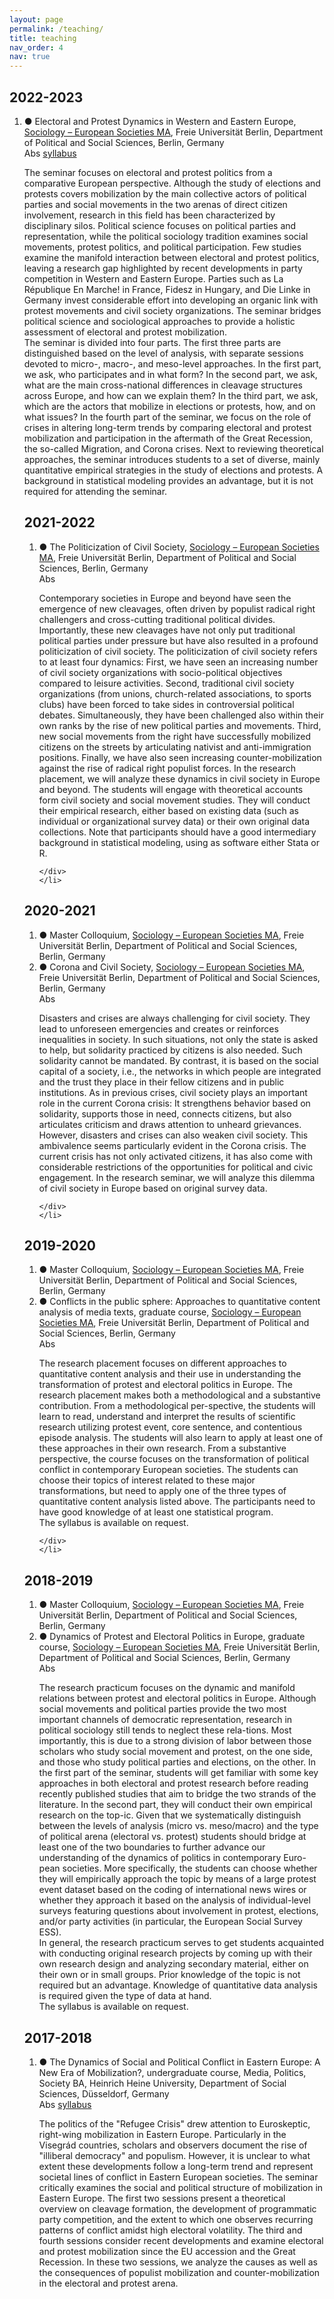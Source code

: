 ```yaml
---
layout: page
permalink: /teaching/
title: teaching
nav_order: 4
nav: true
---
```


<div class="publications">
  <h2 class="pbtypes">2022-2023</h2>
  <ol class="bibliography">
    <li> &#9679; Electoral and Protest Dynamics in Western and Eastern
Europe, <a href="https://www.polsoz.fu-berlin.de/en/soziologie/studium/master/index.html" target="_blank">Sociology – European Societies MA</a>, Freie Universität Berlin, Department of Political and Social Sciences, Berlin, Germany
    <div class="links">
      <a class="abstract btn btn-sm z-depth-0" role="button">Abs</a>
      <a href="{{ '/assets/pdf/Borbath_syllabus.pdf' | relative_url }}" class="btn btn-sm z-depth-0" role="button" target="_blank">syllabus</a>
    </div>
    <div class="abstract hidden">
      <p>The seminar focuses on electoral and protest politics from a comparative European perspective. Although the study of elections and protests covers mobilization by the main collective actors of political parties and social movements in the two arenas of direct citizen involvement, research in this field has been characterized by disciplinary silos. Political science focuses on political parties and representation, while the political sociology tradition examines social movements, protest politics, and political participation. Few studies examine the manifold interaction between electoral and protest politics, leaving a research gap highlighted by recent developments in party competition in Western and Eastern Europe. Parties such as La République En Marche! in France, Fidesz in Hungary, and Die Linke in Germany invest considerable effort into developing an organic link with protest movements and civil society organizations. The seminar bridges political science and sociological approaches to provide a holistic assessment of electoral and protest mobilization. <br>
      The seminar is divided into four parts. The first three parts are distinguished based on the level of analysis, with separate sessions devoted to micro-, macro-, and meso-level approaches. In the first part, we ask, who participates and in what form? In the second part, we ask, what are the main cross-national differences in cleavage structures across Europe, and how can we explain them? In the third part, we ask, which are the actors that mobilize in elections or protests, how, and on what issues? In the fourth part of the seminar, we focus on the role of crises in altering long-term trends by comparing electoral and protest mobilization and participation in the aftermath of the Great Recession, the so-called Migration, and Corona crises. Next to reviewing theoretical approaches, the seminar introduces students to a set of diverse, mainly quantitative empirical strategies in the study of elections and protests. A background in statistical modeling provides an advantage, but it is not required for attending the seminar.</p>
    </div>
    </li>
  <h2 class="pbtypes">2021-2022</h2>
  <ol class="bibliography">
    <li> &#9679; The Politicization of Civil Society, <a href="https://www.polsoz.fu-berlin.de/en/soziologie/studium/master/index.html" target="_blank">Sociology – European Societies MA</a>, Freie Universität Berlin, Department of Political and Social Sciences, Berlin, Germany
    <div class="links">
      <a class="abstract btn btn-sm z-depth-0" role="button">Abs</a>
     </div>
    <div class="abstract hidden">
      <p>Contemporary societies in Europe and beyond have seen the emergence of new cleavages, often driven by populist radical right challengers and cross-cutting traditional political divides. Importantly, these new cleavages have not only put traditional political parties under pressure but have also resulted in a profound politicization of civil society. The politicization of civil society refers to at least four dynamics: First, we have seen an increasing number of civil society organizations with socio-political objectives compared to leisure activities. Second, traditional civil society organizations (from unions, church-related associations, to sports clubs) have been forced to take sides in controversial political debates. Simultaneously, they have been challenged also within their own ranks by the rise of new political parties and movements. Third, new social movements from the right have successfully mobilized citizens on the streets by articulating nativist and anti-immigration positions. Finally, we have also seen increasing counter-mobilization against the rise of radical right populist forces. In the research placement, we will analyze these dynamics in civil society in Europe and beyond. The students will engage with theoretical accounts form civil society and social movement studies. They will conduct their empirical research, either based on existing data (such as individual or organizational survey data) or their own original data collections. Note that participants should have a good intermediary background in statistical modeling, using as software either Stata or R.</p>

    </div>
    </li>
  </ol>
  <h2 class="pbtypes">2020-2021</h2>
  <ol class="bibliography">
    <li> &#9679; Master Colloquium, <a href="https://www.polsoz.fu-berlin.de/en/soziologie/studium/master/index.html" target="_blank">Sociology – European Societies MA</a>, Freie Universität Berlin, Department of Political and Social Sciences, Berlin, Germany
    </li>
    <li> &#9679; Corona and Civil Society, <a href="https://www.polsoz.fu-berlin.de/en/soziologie/studium/master/index.html" target="_blank">Sociology – European Societies MA</a>, Freie Universität Berlin, Department of Political and Social Sciences, Berlin, Germany
    <div class="links">
      <a class="abstract btn btn-sm z-depth-0" role="button">Abs</a>
     </div>
    <div class="abstract hidden">
      <p>Disasters and crises are always challenging for civil society. They lead to unforeseen emergencies and creates or reinforces inequalities in society. In such situations, not only the state is asked to help, but solidarity practiced by citizens is also needed. Such solidarity cannot be mandated. By contrast, it is based on the social capital of a society, i.e., the networks in which people are integrated and the trust they place in their fellow citizens and in public institutions. As in previous crises, civil society plays an important role in the current Corona crisis: It strengthens behavior based on solidarity, supports those in need, connects citizens, but also articulates criticism and draws attention to unheard grievances. However, disasters and crises can also weaken civil society. This ambivalence seems particularly evident in the Corona crisis. The current crisis has not only activated citizens, it has also come with considerable restrictions of the opportunities for political and civic engagement. In the research seminar, we will analyze this dilemma of civil society in Europe based on original survey data.</p>

    </div>
    </li>
  </ol>
	<h2 class="pbtypes">2019-2020</h2>
  <ol class="bibliography">
  	<li> &#9679; Master Colloquium, <a href="https://www.polsoz.fu-berlin.de/en/soziologie/studium/master/index.html" target="_blank">Sociology – European Societies MA</a>, Freie Universität Berlin, Department of Political and Social Sciences, Berlin, Germany
  	</li>
  	<li> &#9679; Conflicts in the public sphere: Approaches to quantitative content analysis of media texts, graduate course, <a href="https://www.polsoz.fu-berlin.de/en/soziologie/studium/master/index.html" target="_blank">Sociology – European Societies MA</a>, Freie Universität Berlin, Department of Political and Social Sciences, Berlin, Germany
  	<div class="links">
      <a class="abstract btn btn-sm z-depth-0" role="button">Abs</a>
     </div>
    <div class="abstract hidden">
    	<p>The research placement focuses on different approaches to quantitative content analysis and their use in understanding the transformation of protest and electoral politics in Europe. The research placement makes both a methodological and a substantive contribution. From a methodological per-spective, the students will learn to read, understand and interpret the results of scientific research utilizing protest event, core sentence, and contentious episode analysis. The students will also learn to apply at least one of these approaches in their own research. From a substantive perspective, the course focuses on the transformation of political conflict in contemporary European societies. The students can choose their topics of interest related to these major transformations, but need to apply one of the three types of quantitative content analysis listed above. The participants need to have good knowledge of at least one statistical program. <br>
    	The syllabus is available on request.</p>

    </div>
    </li>
  </ol>
	<h2 class="pbtypes">2018-2019</h2>
  <ol class="bibliography">
  	<li> &#9679; Master Colloquium, <a href="https://www.polsoz.fu-berlin.de/en/soziologie/studium/master/index.html" target="_blank">Sociology – European Societies MA</a>, Freie Universität Berlin, Department of Political and Social Sciences, Berlin, Germany
  	</li>
  	<li> &#9679; Dynamics of Protest and Electoral Politics in Europe, graduate course, <a href="https://www.polsoz.fu-berlin.de/en/soziologie/studium/master/index.html" target="_blank">Sociology – European Societies MA</a>, Freie Universität Berlin, Department of Political and Social Sciences, Berlin, Germany
  	<div class="links">
      <a class="abstract btn btn-sm z-depth-0" role="button">Abs</a>
     </div>
    <div class="abstract hidden">
    	<p>The research practicum focuses on the dynamic and manifold relations between protest and electoral politics in Europe. Although social movements and political parties provide the two most important channels of democratic representation, research in political sociology still tends to neglect these rela-tions. Most importantly, this is due to a strong division of labor between those scholars who study social movement and protest, on the one side, and those who study political parties and elections, on the other. In the first part of the seminar, students will get familiar with some key approaches in both electoral and protest research before reading recently published studies that aim to bridge the two strands of the literature. In the second part, they will conduct their own empirical research on the top-ic. Given that we systematically distinguish between the levels of analysis (micro vs. meso/macro) and the type of political arena (electoral vs. protest) students should bridge at least one of the two boundaries to further advance our understanding of the dynamics of politics in contemporary Euro-pean societies. More specifically, the students can choose whether they will empirically approach the topic by means of a large protest event dataset based on the coding of international news wires or whether they approach it based on the analysis of individual-level surveys featuring questions about involvement in protest, elections, and/or party activities (in particular, the European Social Survey ESS). <br>
    	In general, the research practicum serves to get students acquainted with conducting original research projects by coming up with their own research design and analyzing secondary material, either on their own or in small groups. Prior knowledge of the topic is not required but an advantage. Knowledge of quantitative data analysis is required given the type of data at hand. <br>
    	The syllabus is available on request.</p>
    </div>
    </li>
  </ol>
	<h2 class="pbtypes">2017-2018</h2>
  <ol class="bibliography">
  	<li> &#9679; The Dynamics of Social and Political Conflict in Eastern Europe: A New Era of Mobilization?, undergraduate course, Media, Politics, Society BA, Heinrich Heine University, Department of Social Sciences, Düsseldorf, Germany
  	<div class="links">
      <a class="abstract btn btn-sm z-depth-0" role="button">Abs</a>
      <a href="{{ '/assets/pdf/dusseldorf_cee_syllabus.pdf' | relative_url }}" class="btn btn-sm z-depth-0" role="button" target="_blank">syllabus</a>
    </div>
    <div class="abstract hidden">
    	<p>The politics of the "Refugee Crisis" drew attention to Euroskeptic, right-wing mobilization in Eastern Europe. Particularly in the Visegrád countries, scholars and observers document the rise of "illiberal democracy" and populism. However, it is unclear to what extent these developments follow a long-term trend and represent societal lines of conflict in Eastern European societies. The seminar critically examines the social and political structure of mobilization in Eastern Europe. The first two sessions present a theoretical overview on cleavage formation, the development of programmatic party competition, and the extent to which one observes recurring patterns of conflict amidst high electoral volatility. The third and fourth sessions consider recent developments and examine electoral and protest mobilization since the EU accession and the Great Recession. In these two sessions, we analyze the causes as well as the consequences of populist mobilization and counter-mobilization in the electoral and protest arena. </p>
    </div>
    </li>
  </ol>
</div>
	